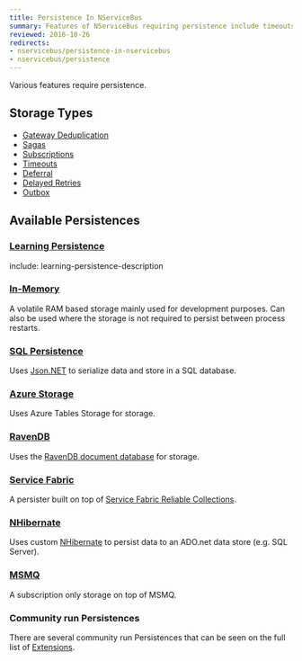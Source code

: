 ```yaml
---
title: Persistence In NServiceBus
summary: Features of NServiceBus requiring persistence include timeouts, sagas, and subscription storage.
reviewed: 2016-10-26
redirects:
- nservicebus/persistence-in-nservicebus
- nservicebus/persistence
---
```


Various features require persistence.


## Storage Types

 * [Gateway Deduplication](/nservicebus/gateway/)
 * [Sagas](/nservicebus/sagas/)
 * [Subscriptions](/nservicebus/messaging/publish-subscribe/)
 * [Timeouts](/nservicebus/sagas/timeouts.md)
 * [Deferral](/nservicebus/messaging/delayed-delivery.md)
 * [Delayed Retries](/nservicebus/recoverability/#delayed-retries)
 * [Outbox](/nservicebus/outbox/)


## Available Persistences


### [Learning Persistence](/persistence/learning/)

include: learning-persistence-description


### [In-Memory](in-memory.md)

A volatile RAM based storage mainly used for development purposes. Can also be used where the storage is not required to persist between process restarts.


### [SQL Persistence](/persistence/sql/)

Uses [Json.NET](http://www.newtonsoft.com/json) to serialize data and store in a SQL database.


### [Azure Storage](/persistence/azure-storage/)

Uses Azure Tables Storage for storage.


### [RavenDB](/persistence/ravendb/)

Uses the [RavenDB document database](https://ravendb.net/) for storage.


### [Service Fabric](/persistence/service-fabric/)

A persister built on top of [Service Fabric Reliable Collections](https://docs.microsoft.com/en-us/azure/service-fabric/service-fabric-reliable-services-reliable-collections).


### [NHibernate](/persistence/nhibernate/)

Uses custom [NHibernate](http://nhibernate.info/) to persist data to an ADO.net data store (e.g. SQL Server).


### [MSMQ](/persistence/msmq/subscription.md)

A subscription only storage on top of MSMQ.


### Community run Persistences

There are several community run Persistences that can be seen on the full list of [Extensions](/components#persisters).
